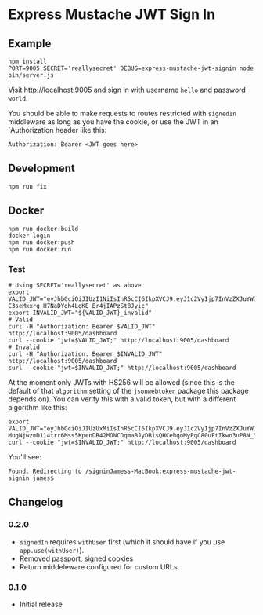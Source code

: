 # Express Mustache JWT Sign In

## Example

```
npm install
PORT=9005 SECRET='reallysecret' DEBUG=express-mustache-jwt-signin node bin/server.js
```

Visit http://localhost:9005 and sign in with username `hello` and password `world`.

You should be able to make requests to routes restricted with `signedIn`
middleware as long as you have the cookie, or use the JWT in an `Authorization
header like this:

```
Authorization: Bearer <JWT goes here>
```

## Development

```
npm run fix
```

## Docker

```
npm run docker:build
docker login
npm run docker:push
npm run docker:run
```

### Test

```
# Using SECRET='reallysecret' as above
export VALID_JWT="eyJhbGciOiJIUzI1NiIsInR5cCI6IkpXVCJ9.eyJ1c2VyIjp7InVzZXJuYW1lIjoiaGVsbG8iLCJyb2xlIjoiYWRtaW4ifSwiaWF0IjoxNTQzNTg4MjE3fQ.Uj5-C3seMxxrg_H7NaDYoh4LgKE_Br4jIAPzSt8Jyic"
export INVALID_JWT="${VALID_JWT}_invalid"
# Valid
curl -H "Authorization: Bearer $VALID_JWT" http://localhost:9005/dashboard
curl --cookie "jwt=$VALID_JWT;" http://localhost:9005/dashboard
# Invalid
curl -H "Authorization: Bearer $INVALID_JWT" http://localhost:9005/dashboard
curl --cookie "jwt=$INVALID_JWT;" http://localhost:9005/dashboard
```

At the moment only JWTs with HS256 will be allowed (since this is the default
of that `algorithm` setting of the `jsonwebtoken` package this package depends
on). You can verify this with a valid token, but with a different algorithm
like this:

```
export VALID_JWT="eyJhbGciOiJIUzUxMiIsInR5cCI6IkpXVCJ9.eyJ1c2VyIjp7InVzZXJuYW1lIjoiaGVsbG8iLCJyb2xlIjoiYWRtaW4ifSwiaWF0IjoxNTQzNTg4MjE3fQ.eym-MugNjwzmD114trr6Mss5KpenDB42MONCDqmaBJyDBisQHCehqoMyPqC80uFtIkwo3uP8N_5Vn9lbYPLB6g"
curl --cookie "jwt=$INVALID_JWT;" http://localhost:9005/dashboard
```

You'll see:

```
Found. Redirecting to /signinJamess-MacBook:express-mustache-jwt-signin james$
```


## Changelog

### 0.2.0

* `signedIn` requires `withUser` first (which it should have if you use `app.use(withUser)`).
* Removed passport, signed cookies
* Return middeleware configured for custom URLs

### 0.1.0

* Initial release
